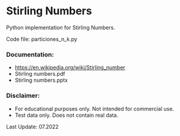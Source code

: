# Stirling Numbers

Python implementation for Stirling Numbers.

Code file: particiones_n_k.py

### Documentation:

- https://en.wikipedia.org/wiki/Stirling_number
- Stirling numbers.pdf
- Stirling numbers.pptx

### Disclaimer:
- For educational purposes only. Not intended for commercial use.
- Test data only. Does not contain real data.

Last Update: 07.2022
